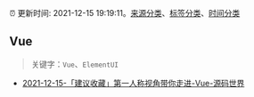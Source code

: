 :alarm_clock: 更新时间: 2021-12-15 19:19:11。[来源分类](../README.md)、[标签分类](../TAGS.md)、[时间分类](../TIMELINE.md)

## Vue


> 关键字：`Vue`、`ElementUI`



- [2021-12-15-「建议收藏」第一人称视角带你走进-Vue-源码世界](https://toutiao.io/k/496176u) 
